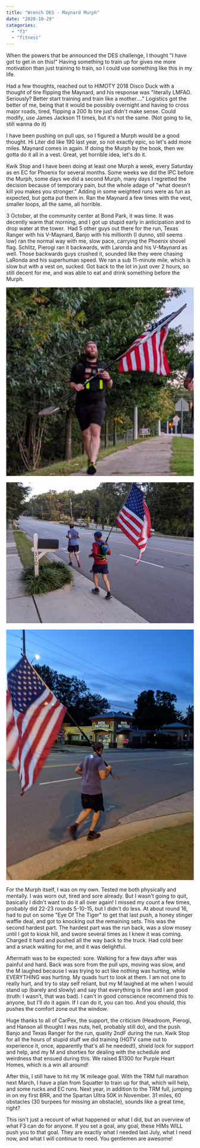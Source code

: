 ```yaml
---
title: "Wrench DES - Maynard Murph"
date: "2020-10-29"
categories: 
  - "f3"
  - "fitness"
---
```


When the powers that be announced the DES challenge, I thought "I have got to get in on this!" Having something to train up for gives me more motivation than just training to train, so I could use something like this in my life.

Had a few thoughts, reached out to HIMOTY 2018 Disco Duck with a thought of tire flipping the Maynard, and his response was "literally LMFAO. Seriously? Better start training and train like a mother…." Logistics got the better of me, being that it would be possibly overnight and having to cross major roads, tired, flipping a 200 lb tire just didn't make sense. Could modify, use James Jackson 11 times, but it's not the same. (Not going to lie, still wanna do it)

I have been pushing on pull ups, so I figured a Murph would be a good thought. Hi Liter did like 190 last year, so not exactly epic, so let's add more miles. Maynard comes in again. If doing the Murph by the book, then we gotta do it all in a vest. Great, yet horrible idea, let's do it.

Kwik Stop and I have been doing at least one Murph a week, every Saturday as en EC for Phoenix for several months. Some weeks we did the IPC before the Murph, some days we did a second Murph, many days I regretted the decision because of temporary pain, but the whole adage of "what doesn't kill you makes you stronger." Adding in some weighted runs were as fun as expected, but gotta put them in. Ran the Maynard a few times with the vest, smaller loops, all the same, all horrible. 

3 October, at the community center at Bond Park, it was time. It was decently warm that morning, and I got up stupid early in anticipation and to drop water at the tower.  Had 5 other guys out there for the run, Texas Ranger with his V-Maynard, Banjo with his millionth (I dunno, still seems low) ran the normal way with me, slow pace, carrying the Phoenix shovel flag. Schlitz, Pierogi ran it backwards, with Laronda and his V-Maynard as well. Those backwards guys crushed it, sounded like they were chasing LaRonda and his superhuman speed. We ran a sub 11-minute mile, which is slow but with a vest on, sucked. Got back to the lot in just over 2 hours, so still decent for me, and was able to eat and drink something before the Murph.

![](images/FB_IMG_1603981999756.jpg)

![](images/PXL_20201003_112609289-1024x768.jpg)

![](images/PXL_20201003_105650752-768x1024.jpg)

For the Murph itself, I was on my own. Tested me both physically and mentally. I was worn out, tired and sore already. But I wasn't going to quit, basically I didn't want to do it all over again! I missed my count a few times, probably did 22-23 rounds 5-10-15, but I didn't do less. At about round 16, had to put on some "Eye Of The Tiger" to get that last push, a honey stinger waffle deal, and got to knocking out the remaining sets. This was the second hardest part. The hardest part was the run back, was a slow mosey until I got to kiosk hill, and swore several times as I knew it was coming. Charged it hard and pushed all the way back to the truck. Had cold beer and a snack waiting for me, and it was delightful.

Aftermath was to be expected: sore. Walking for a few days after was painful and hard. Back was sore from the pull ups, moving was slow, and the M laughed because I was trying to act like nothing was hurting, while EVERYTHING was hurting. My quads hurt to look at them. I am not one to really hurt, and try to stay self reliant, but my M laughed at me when I would stand up (barely and slowly) and say that everything is fine and I am good (truth: I wasn’t, that was bad). I can't in good conscience recommend this to anyone, but I'll do it again. If I can do it, you can too. And you should, this pushes the comfort zone out the window. 

Huge thanks to all of CarPex, the support, the criticism (Headroom, Pierogi, and Hanson all thought I was nuts, hell, probably still do), and the push. Banjo and Texas Ranger for the run, quality 2ndF during the run. Kwik Stop for all the hours of stupid stuff we did training (HGTV came out to experience it, once, apparently that's all he needed!), shield lock for support and help, and my M and shorties for dealing with the schedule and weirdness that ensued during this. We raised $1300 for Purple Heart Homes, which is a win all around!

After this, I still have to hit my 1K mileage goal. With the TRM full marathon next March, I have a plan from Squatter to train up for that, which will help, and some rucks and EC runs. Next year, in addition to the TRM full, jumping in on my first BRR, and the Spartan Ultra 50K in November. 31 miles, 60 obstacles (30 burpees for missing an obstacle), sounds like a great time, right?

This isn't just a recount of what happened or what I did, but an overview of what F3 can do for anyone. If you set a goal, any goal, these HIMs WILL push you to that goal. They are exactly what I needed last July, what I need now, and what I will continue to need. You gentlemen are awesome!
